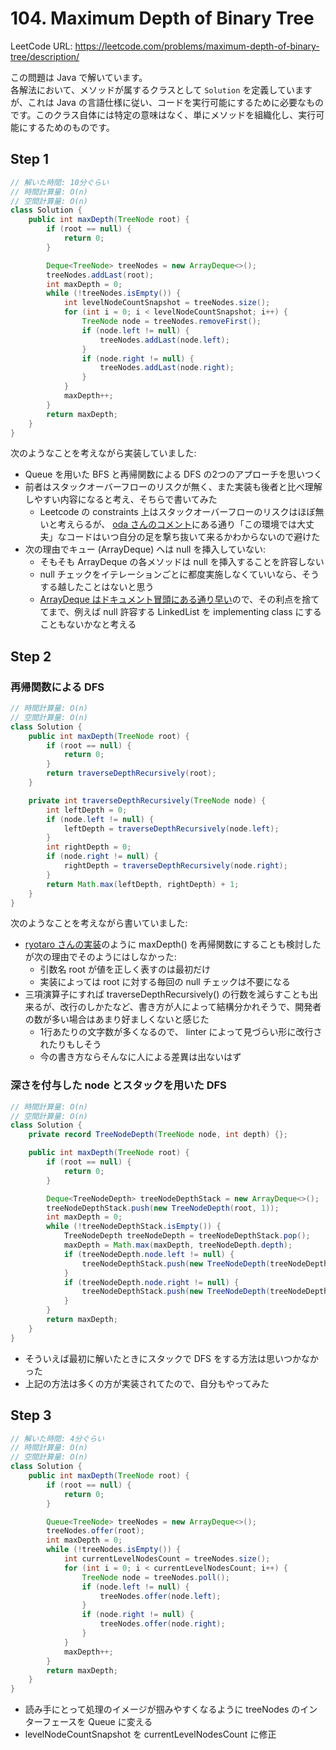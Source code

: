 # 104. Maximum Depth of Binary Tree

LeetCode URL: https://leetcode.com/problems/maximum-depth-of-binary-tree/description/

この問題は Java で解いています。  
各解法において、メソッドが属するクラスとして `Solution` を定義していますが、これは Java の言語仕様に従い、コードを実行可能にするために必要なものです。このクラス自体には特定の意味はなく、単にメソッドを組織化し、実行可能にするためのものです。

## Step 1

```java
// 解いた時間: 10分ぐらい
// 時間計算量: O(n)
// 空間計算量: O(n)
class Solution {
    public int maxDepth(TreeNode root) {
        if (root == null) {
            return 0;
        }

        Deque<TreeNode> treeNodes = new ArrayDeque<>();
        treeNodes.addLast(root);
        int maxDepth = 0;
        while (!treeNodes.isEmpty()) {
            int levelNodeCountSnapshot = treeNodes.size();
            for (int i = 0; i < levelNodeCountSnapshot; i++) {
                TreeNode node = treeNodes.removeFirst();
                if (node.left != null) {
                    treeNodes.addLast(node.left);
                }
                if (node.right != null) {
                    treeNodes.addLast(node.right);
                }
            }
            maxDepth++;
        }
        return maxDepth;
    }
}
```

次のようなことを考えながら実装していました:

- Queue を用いた BFS と再帰関数による DFS の2つのアプローチを思いつく  
- 前者はスタックオーバーフローのリスクが無く、また実装も後者と比べ理解しやすい内容になると考え、そちらで書いてみた
    - Leetcode の constraints 上はスタックオーバーフローのリスクはほぼ無いと考えらるが、 [oda さんのコメント](https://github.com/kazukiii/leetcode/pull/22/files#r1667746480)にある通り「この環境では大丈夫」なコードはいつ自分の足を撃ち抜いて来るかわからないので避けた
- 次の理由でキュー (ArrayDeque) へは null を挿入していない:
    - そもそも ArrayDeque の各メソッドは null を挿入することを許容しない
    - null チェックをイテレーションごとに都度実施しなくていいなら、そうする越したことはないと思う
    - [ArrayDeque はドキュメント冒頭にある通り早い](https://docs.oracle.com/en%2Fjava%2Fjavase%2F22%2Fdocs%2Fapi%2F%2F/java.base/java/util/ArrayDeque.html)ので、その利点を捨ててまで、例えば null 許容する LinkedList を implementing class にすることもないかなと考える

## Step 2

### 再帰関数による DFS

```java
// 時間計算量: O(n)
// 空間計算量: O(n)
class Solution {
    public int maxDepth(TreeNode root) {
        if (root == null) {
            return 0;
        }
        return traverseDepthRecursively(root);
    }

    private int traverseDepthRecursively(TreeNode node) {
        int leftDepth = 0;
        if (node.left != null) {
            leftDepth = traverseDepthRecursively(node.left);
        }
        int rightDepth = 0;
        if (node.right != null) {
            rightDepth = traverseDepthRecursively(node.right);
        }
        return Math.max(leftDepth, rightDepth) + 1;
    }
}
```

次のようなことを考えながら書いていました:

- [ryotaro さんの実装](https://github.com/Ryotaro25/leetcode_first60/blob/94e08f19a2e6d4bd2f7eb999a14d48732ebfa32e/104.MaximumDepthofBinaryTree/step4.cpp)のように maxDepth() を再帰関数にすることも検討したが次の理由でそのようにはしなかった:
    - 引数名 root が値を正しく表すのは最初だけ
    - 実装によっては root に対する毎回の null チェックは不要になる
- 三項演算子にすれば traverseDepthRecursively() の行数を減らすことも出来るが、改行のしかたなど、書き方が人によって結構分かれそうで、開発者の数が多い場合はあまり好ましくないと感じた
    - 1行あたりの文字数が多くなるので、 linter によって見づらい形に改行されたりもしそう
    - 今の書き方ならそんなに人による差異は出ないはず

### 深さを付与した node とスタックを用いた DFS

```java
// 時間計算量: O(n)
// 空間計算量: O(n)
class Solution {
    private record TreeNodeDepth(TreeNode node, int depth) {};

    public int maxDepth(TreeNode root) {
        if (root == null) {
            return 0;
        }

        Deque<TreeNodeDepth> treeNodeDepthStack = new ArrayDeque<>();
        treeNodeDepthStack.push(new TreeNodeDepth(root, 1));
        int maxDepth = 0;
        while (!treeNodeDepthStack.isEmpty()) {
            TreeNodeDepth treeNodeDepth = treeNodeDepthStack.pop();
            maxDepth = Math.max(maxDepth, treeNodeDepth.depth);
            if (treeNodeDepth.node.left != null) {
                treeNodeDepthStack.push(new TreeNodeDepth(treeNodeDepth.node.left, treeNodeDepth.depth + 1));
            }
            if (treeNodeDepth.node.right != null) {
                treeNodeDepthStack.push(new TreeNodeDepth(treeNodeDepth.node.right, treeNodeDepth.depth + 1));
            }
        }
        return maxDepth;
    }
}
```

- そういえば最初に解いたときにスタックで DFS をする方法は思いつかなかった
- 上記の方法は多くの方が実装されてたので、自分もやってみた

## Step 3

```java
// 解いた時間: 4分ぐらい
// 時間計算量: O(n)
// 空間計算量: O(n)
class Solution {
    public int maxDepth(TreeNode root) {
        if (root == null) {
            return 0;
        }

        Queue<TreeNode> treeNodes = new ArrayDeque<>();
        treeNodes.offer(root);
        int maxDepth = 0;
        while (!treeNodes.isEmpty()) {
            int currentLevelNodesCount = treeNodes.size();
            for (int i = 0; i < currentLevelNodesCount; i++) {
                TreeNode node = treeNodes.poll();
                if (node.left != null) {
                    treeNodes.offer(node.left);
                }
                if (node.right != null) {
                    treeNodes.offer(node.right);
                }
            }
            maxDepth++;
        }
        return maxDepth;
    }
}
```

- 読み手にとって処理のイメージが掴みやすくなるように treeNodes のインターフェースを Queue に変える
- levelNodeCountSnapshot を currentLevelNodesCount に修正
